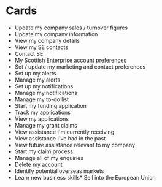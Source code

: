 # Cards
* Update my company sales / turnover figures 
* Update my company information 
* View my company details 
* View my SE contacts 
* Contact SE 
* My Scottish Enterprise account preferences 
* Set / update my marketing and contact preferences
* Set up my alerts
* Manage my alerts
* Set up my notifications
* Manage my notifications
* Manage my to-do list
* Start my funding application
* Track my applications
* View my applications
* Manage my grant claims
* View assistance I'm currently receiving
* View assistance I've had in the past
* View future assistance relevant to my company
* Start my claim process
* Manage all of my enquiries
* Delete my account
* Identify potential overseas markets
* Learn new business skills* Sell into the European Union
